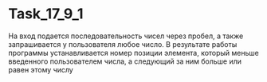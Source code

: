 # Task_17_9_1
Hа вход подается последовательность чисел через пробел,
а также запрашивается у пользователя любое число.
В результате работы программы устанавливается номер позиции элемента,
который меньше введенного пользователем числа,
а следующий за ним больше или равен этому числу

